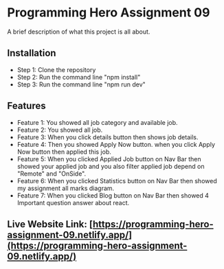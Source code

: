 # Programming Hero Assignment 09

A brief description of what this project is all about.

## Installation

- Step 1: Clone the repository
- Step 2: Run the command line "npm install"
- Step 3: Run the command line "npm run dev"

## Features

- Feature 1: You showed all job category and available job.
- Feature 2: You showed all job.
- Feature 3: When you click details button then shows job details.
- Feature 4: Then you showed Apply Now button. when you click Apply Now button then applied this job.
- Feature 5: When you clicked Applied Job button on Nav Bar then showed your applied job and you also filter applied job depend on "Remote" and "OnSide".
- Feature 6: When you clicked Statistics button on Nav Bar then showed my assignment all marks diagram.
- Feature 7: When you clicked Blog button on Nav Bar then showed 4 Important question answer about react.

## Live Website Link: [https://programming-hero-assignment-09.netlify.app/](https://programming-hero-assignment-09.netlify.app/)
